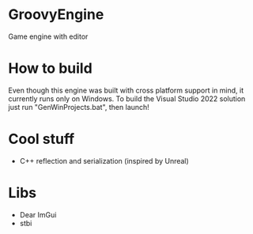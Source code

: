 # GroovyEngine
Game engine with editor

# How to build
Even though this engine was built with cross platform support in mind, it currently runs only on Windows.
To build the Visual Studio 2022 solution just run "GenWinProjects.bat", then launch!

# Cool stuff
- C++ reflection and serialization (inspired by Unreal)

# Libs
- Dear ImGui
- stbi
